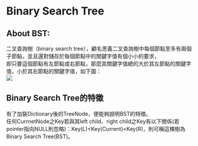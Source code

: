 
# Binary Search Tree
## About BST:
二叉查詢樹（binary search tree），顧名思義二叉查詢樹中每個節點至多有兩個子節點，並且還對儲存於每個節點中的關鍵字值有個小小的要求，<br>
即只要這個節點有左節點或右節點，那麼其關鍵字值總的大於其左節點的關鍵字值，小於其右節點的關鍵字值，如下圖：<br>
![](https://img-blog.csdn.net/20140711211402185?watermark/2/text/aHR0cDovL2Jsb2cuY3Nkbi5uZXQvaGpqNDE0/font/5a6L5L2T/fontsize/400/fill/I0JBQkFCMA==/dissolve/70/gravity/SouthEast)
## Binary Search Tree的特徵
有了加裝Dictionary後的TreeNode，便能夠說明BST的特徵。<br>
任何CurrnetNode之Key若與其left child、right child之Key有以下關係(若pointer指向NULL則忽略)：Key(L)<Key(Current)<Key(R)，則可稱這棵樹為Binary Search Tree(BST)。
